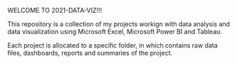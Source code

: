 WELCOME TO 2021-DATA-VIZ!!!

This repository is a collection of my projects workign with data analysis and data visualization using Microsoft Excel, Microsoft Power BI and Tableau.

Each project is allocated to a specific folder, in which contains raw data files, dashboards, reports and summaries of the project.
